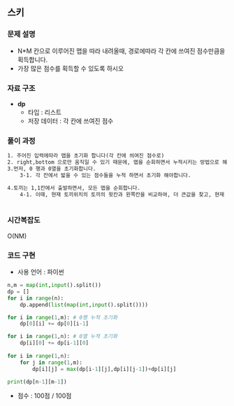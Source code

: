 ## 스키

### 문제 설명

- N*M 칸으로 이루어진 맵을 따라 내려올때, 경로에따라 각 칸에 쓰여진 점수만큼을 획득합니다. 
- 가장 많은 점수를 획득할 수 있도록 하시오

### 자료 구조

- **dp**
  - 타입 : 리스트
  - 저장 데이터 : 각 칸에 쓰여진 점수


### 풀이 과정

```txt
1. 주어진 입력에따라 맵을 초기화 합니다(각 칸에 씌여진 점수로)
2. right,bottom 으로만 움직일 수 있기 때문에, 맵을 순회하면서 누적시키는 방법으로 해결할 수 있습니다.
3.먼저, 0 행과 0열을 초기화합니다.
	3-1. 각 칸에서 밟을 수 있는 점수들을 누적 하면서 초기화 해야합니다.

4.토끼는 1,1칸에서 출발하면서, 모든 맵을 순회합니다.
	4-1. 이때, 현재 토끼위치의 토끼의 윗칸과 왼쪽칸을 비교하여, 더 큰값을 찾고, 현재 토끼위치의 점수와 더하여 현재 위치의 점수를 갱신합니다.
	
```



### 시간복잡도

O(NM)



### 코드 구현

- 사용 언어 : 파이썬

```python
n,m = map(int,input().split())
dp = []
for i in range(n):
	dp.append(list(map(int,input().split())))

for i in range(1,m): # 0행 누적 초기화
	dp[0][i] += dp[0][i-1]

for i in range(1,n): # 0열 누적 초기화
	dp[i][0] += dp[i-1][0]
	
for i in range(1,n):
	for j in range(1,m):
		dp[i][j] = max(dp[i-1][j],dp[i][j-1])+dp[i][j]

print(dp[n-1][m-1])
```

- 점수 : 100점 / 100점